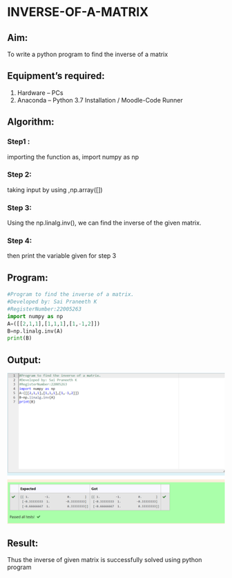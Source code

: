 # INVERSE-OF-A-MATRIX
## Aim:
To write a python program to find the inverse of a matrix
## Equipment’s required:
1. 	Hardware – PCs
2. 	Anaconda – Python 3.7 Installation / Moodle-Code Runner
## Algorithm:
### Step1 : 
importing the function as, import numpy as np
### Step 2: 
taking input by using ,np.array([])
### Step 3: 
Using the np.linalg.inv(), we can find the inverse of the given matrix.
### Step 4: 
then print the variable given for step 3

## Program:
```python
#Program to find the inverse of a matrix.
#Developed by: Sai Praneeth K
#RegisterNumber:22005263
import numpy as np
A=([[2,1,1],[1,1,1],[1,-1,2]])
B=np.linalg.inv(A)
print(B)
```
## Output:
![model](/sai%20praneeth(inverse%20of%20matrix).png)
## Result:
Thus the inverse of given matrix is successfully solved using python program

